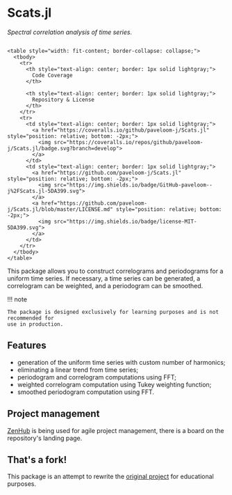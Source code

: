 # Scats.jl

_Spectral correlation analysis of time series._

```@raw html

<table style="width: fit-content; border-collapse: collapse;">
  <tbody>
    <tr>
      <th style="text-align: center; border: 1px solid lightgray;">
        Code Coverage
      </th>

      <th style="text-align: center; border: 1px solid lightgray;">
        Repository & License
      </th>
    </tr>
    <tr>
      <td style="text-align: center; border: 1px solid lightgray;">
        <a href="https://coveralls.io/github/paveloom-j/Scats.jl" style="position: relative; bottom: -2px;">
          <img src="https://coveralls.io/repos/github/paveloom-j/Scats.jl/badge.svg?branch=develop">
        </a>
      </td>
      <td style="text-align: center; border: 1px solid lightgray;">
        <a href="https://github.com/paveloom-j/Scats.jl" style="position: relative; bottom: -2px;">
          <img src="https://img.shields.io/badge/GitHub-paveloom--j%2FScats.jl-5DA399.svg">
        </a>
        <a href="https://github.com/paveloom-j/Scats.jl/blob/master/LICENSE.md" style="position: relative; bottom: -2px;">
          <img src="https://img.shields.io/badge/license-MIT-5DA399.svg">
        </a>
      </td>
    </tr>
  </tbody>
</table>

```

This package allows you to construct correlograms and periodograms for a uniform time
series. If necessary, a time series can be generated, a correlogram can be weighted, and
a periodogram can be smoothed.

!!! note

    The package is designed exclusively for learning purposes and is not recommended for
    use in production.

## Features
- generation of the uniform time series with custom number of harmonics;
- eliminating a linear trend from time series;
- periodogram and correlogram computations using FFT;
- weighted correlogram computation using Tukey weighting function;
- smoothed periodogram computation using FFT.

## Project management

[ZenHub](https://www.zenhub.com) is being used for agile project management,
there is a board on the repository's landing page.

## That's a fork!

This package is an attempt to rewrite the [original project](https://github.com/Paveloom/C3)
for educational purposes.
